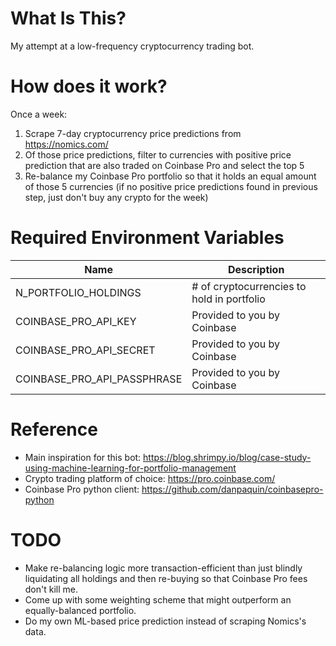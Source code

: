 # What Is This?
My attempt at a low-frequency cryptocurrency trading bot.

# How does it work?
Once a week:
1. Scrape 7-day cryptocurrency price predictions from https://nomics.com/
1. Of those price predictions, filter to currencies with positive price prediction that are also traded on Coinbase Pro and select the top 5
1. Re-balance my Coinbase Pro portfolio so that it holds an equal amount of those 5 currencies (if no positive price predictions found in previous step, just don't buy any crypto for the week)

# Required Environment Variables
| Name | Description |
| --- | --- |
| N_PORTFOLIO_HOLDINGS | # of cryptocurrencies to hold in portfolio
| COINBASE_PRO_API_KEY | Provided to you by Coinbase |
| COINBASE_PRO_API_SECRET | Provided to you by Coinbase |
| COINBASE_PRO_API_PASSPHRASE | Provided to you by Coinbase |

# Reference
- Main inspiration for this bot: https://blog.shrimpy.io/blog/case-study-using-machine-learning-for-portfolio-management
- Crypto trading platform of choice: https://pro.coinbase.com/
- Coinbase Pro python client: https://github.com/danpaquin/coinbasepro-python

# TODO
- Make re-balancing logic more transaction-efficient than just blindly liquidating all holdings and then re-buying so that Coinbase Pro fees don't kill me.
- Come up with some weighting scheme that might outperform an equally-balanced portfolio.
- Do my own ML-based price prediction instead of scraping Nomics's data.
